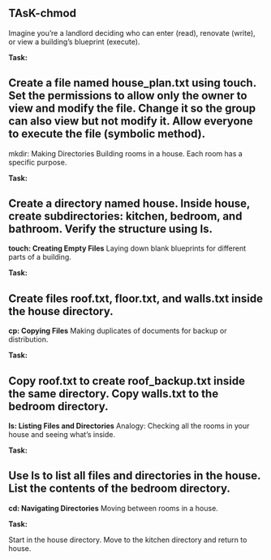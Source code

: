 ## TAsK-chmod 
Imagine you’re a landlord deciding who can enter (read), renovate (write), or view a building’s blueprint (execute).

**Task:**

**Create a file named house_plan.txt using touch.
Set the permissions to allow only the owner to view and modify the file.
Change it so the group can also view but not modify it.
Allow everyone to execute the file (symbolic method).**
----------------------------------------------------------------------------------------------------------------------------------------------------------------
mkdir: Making Directories
Building rooms in a house. Each room has a specific purpose.

**Task:**

**Create a directory named house.
Inside house, create subdirectories: kitchen, bedroom, and bathroom.
Verify the structure using ls.**
----------------------------------------------------------------------------------------------------------------------------------------------------------------
**touch: Creating Empty Files**
Laying down blank blueprints for different parts of a building.

**Task:**

**Create files roof.txt, floor.txt, and walls.txt inside the house directory.**
----------------------------------------------------------------------------------------------------------------------------------------------------------------

**cp: Copying Files**
Making duplicates of documents for backup or distribution.

**Task:**

**Copy roof.txt to create roof_backup.txt inside the same directory.
Copy walls.txt to the bedroom directory.**
----------------------------------------------------------------------------------------------------------------------------------------------------------------
**ls: Listing Files and Directories**
Analogy: Checking all the rooms in your house and seeing what’s inside.

**Task:**

**Use ls to list all files and directories in the house.
List the contents of the bedroom directory.**
----------------------------------------------------------------------------------------------------------------------------------------------------------------

**cd: Navigating Directories**
Moving between rooms in a house.

**Task:**

Start in the house directory.
Move to the kitchen directory and return to house.
